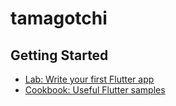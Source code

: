 # tamagotchi



## Getting Started


- [Lab: Write your first Flutter app](https://flutter.dev/docs/get-started/codelab)
- [Cookbook: Useful Flutter samples](https://flutter.dev/docs/cookbook)


